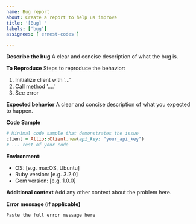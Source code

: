 ```yaml
---
name: Bug report
about: Create a report to help us improve
title: '[Bug] '
labels: ['bug']
assignees: ['ernest-codes']

---
```


**Describe the bug**
A clear and concise description of what the bug is.

**To Reproduce**
Steps to reproduce the behavior:
1. Initialize client with '...'
2. Call method '....'
3. See error

**Expected behavior**
A clear and concise description of what you expected to happen.

**Code Sample**
```ruby
# Minimal code sample that demonstrates the issue
client = Attio::Client.new(api_key: "your_api_key")
# ... rest of your code
```

**Environment:**
 - OS: [e.g. macOS, Ubuntu]
 - Ruby version: [e.g. 3.2.0]
 - Gem version: [e.g. 1.0.0]

**Additional context**
Add any other context about the problem here.

**Error message (if applicable)**
```
Paste the full error message here
```